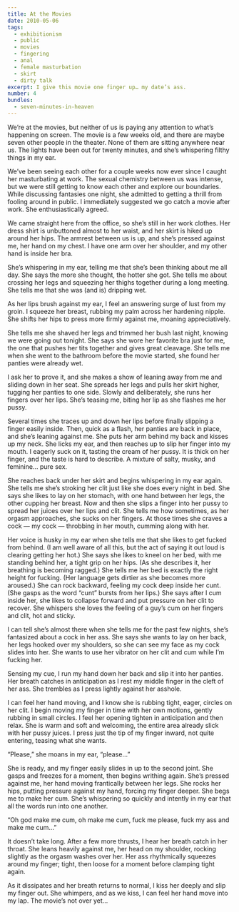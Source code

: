```yaml
---
title: At the Movies
date: 2010-05-06
tags:
  - exhibitionism
  - public
  - movies
  - fingering
  - anal
  - female masturbation
  - skirt
  - dirty talk
excerpt: I give this movie one finger up… my date’s ass.
number: 4
bundles:
  - seven-minutes-in-heaven
---
```


We’re at the movies, but neither of us is paying any attention to what’s happening on screen. The movie is a few weeks old, and there are maybe seven other people in the theater. None of them are sitting anywhere near us. The lights have been out for twenty minutes, and she’s whispering filthy things in my ear.

We’ve been seeing each other for a couple weeks now ever since I caught her masturbating at work. The sexual chemistry between us was intense, but we were still getting to know each other and explore our boundaries. While discussing fantasies one night, she admitted to getting a thrill from fooling around in public. I immediately suggested we go catch a movie after work. She enthusiastically agreed.

We came straight here from the office, so she’s still in her work clothes. Her dress shirt is unbuttoned almost to her waist, and her skirt is hiked up around her hips. The armrest between us is up, and she’s pressed against me, her hand on my chest. I have one arm over her shoulder, and my other hand is inside her bra.

She’s whispering in my ear, telling me that she’s been thinking about me all day. She says the more she thought, the hotter she got. She tells me about crossing her legs and squeezing her thighs together during a long meeting. She tells me that she was (and is) dripping wet.

As her lips brush against my ear, I feel an answering surge of lust from my groin. I squeeze her breast, rubbing my palm across her hardening nipple. She shifts her hips to press more firmly against me, moaning appreciatively.

She tells me she shaved her legs and trimmed her bush last night, knowing we were going out tonight. She says she wore her favorite bra just for me, the one that pushes her tits together and gives great cleavage. She tells me when she went to the bathroom before the movie started, she found her panties were already wet.

I ask her to prove it, and she makes a show of leaning away from me and sliding down in her seat. She spreads her legs and pulls her skirt higher, tugging her panties to one side. Slowly and deliberately, she runs her fingers over her lips. She’s teasing me, biting her lip as she flashes me her pussy.

Several times she traces up and down her lips before finally slipping a finger easily inside. Then, quick as a flash, her panties are back in place, and she’s leaning against me. She puts her arm behind my back and kisses up my neck. She licks my ear, and then reaches up to slip her finger into my mouth. I eagerly suck on it, tasting the cream of her pussy. It is thick on her finger, and the taste is hard to describe. A mixture of salty, musky, and feminine… pure sex.

She reaches back under her skirt and begins whispering in my ear again. She tells me she’s stroking her clit just like she does every night in bed. She says she likes to lay on her stomach, with one hand between her legs, the other cupping her breast. Now and then she slips a finger into her pussy to spread her juices over her lips and clit. She tells me how sometimes, as her orgasm approaches, she sucks on her fingers. At those times she craves a cock — my cock — throbbing in her mouth, cumming along with her.

Her voice is husky in my ear when she tells me that she likes to get fucked from behind. (I am well aware of all this, but the act of saying it out loud is clearing getting her hot.) She says she likes to kneel on her bed, with me standing behind her, a tight grip on her hips. (As she describes it, her breathing is becoming ragged.) She tells me her bed is exactly the right height for fucking. (Her language gets dirtier as she becomes more aroused.) She can rock backward, feeling my cock deep inside her cunt. (She gasps as the word “cunt” bursts from her lips.) She says after I cum inside her, she likes to collapse forward and put pressure on her clit to recover. She whispers she loves the feeling of a guy’s cum on her fingers and clit, hot and sticky.

I can tell she’s almost there when she tells me for the past few nights, she’s fantasized about a cock in her ass. She says she wants to lay on her back, her legs hooked over my shoulders, so she can see my face as my cock slides into her. She wants to use her vibrator on her clit and cum while I’m fucking her.

Sensing my cue, I run my hand down her back and slip it into her panties. Her breath catches in anticipation as I rest my middle finger in the cleft of her ass. She trembles as I press lightly against her asshole.

I can feel her hand moving, and I know she is rubbing tight, eager, circles on her clit. I begin moving my finger in time with her own motions, gently rubbing in small circles. I feel her opening tighten in anticipation and then relax. She is warm and soft and welcoming, the entire area already slick with her pussy juices. I press just the tip of my finger inward, not quite entering, teasing what she wants.

“Please,” she moans in my ear, “please…”

She is ready, and my finger easily slides in up to the second joint. She gasps and freezes for a moment, then begins writhing again. She’s pressed against me, her hand moving frantically between her legs. She rocks her hips, putting pressure against my hand, forcing my finger deeper. She begs me to make her cum. She’s whispering so quickly and intently in my ear that all the words run into one another.

“Oh god make me cum, oh make me cum, fuck me please, fuck my ass and make me cum…”

It doesn’t take long. After a few more thrusts, I hear her breath catch in her throat. She leans heavily against me, her head on my shoulder, rocking slightly as the orgasm washes over her. Her ass rhythmically squeezes around my finger; tight, then loose for a moment before clamping tight again.

As it dissipates and her breath returns to normal, I kiss her deeply and slip my finger out. She whimpers, and as we kiss, I can feel her hand move into my lap. The movie’s not over yet…
